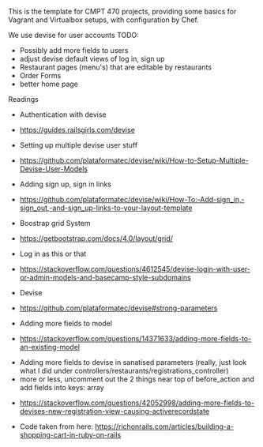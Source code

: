 This is the template for CMPT 470 projects, providing some basics for Vagrant and Virtualbox setups, with configuration by Chef.


We use devise for user accounts
TODO:
 * Possibly add more fields to users
 * adjust devise default views of log in, sign up
 * Restaurant pages (menu's) that are editable by restaurants
 * Order Forms
 * better home page



Readings
* Authentication with devise
- https://guides.railsgirls.com/devise
* Setting up multiple devise user stuff
- https://github.com/plataformatec/devise/wiki/How-to-Setup-Multiple-Devise-User-Models
* Adding sign up, sign in links
- https://github.com/plataformatec/devise/wiki/How-To:-Add-sign_in,-sign_out,-and-sign_up-links-to-your-layout-template
* Boostrap grid System
- https://getbootstrap.com/docs/4.0/layout/grid/
* Log in as this or that
- https://stackoverflow.com/questions/4612545/devise-login-with-user-or-admin-models-and-basecamp-style-subdomains
* Devise
- https://github.com/plataformatec/devise#strong-parameters
* Adding more fields to model
- https://stackoverflow.com/questions/14371633/adding-more-fields-to-an-existing-model
* Adding more fields to devise in sanatised parameters (really, just look what I did under controllers/restaurants/registrations_controller)
* more or less, uncomment out the 2 things near top of before_action and add fields into keys: array
- https://stackoverflow.com/questions/42052998/adding-more-fields-to-devises-new-registration-view-causing-activerecordstate



* Code taken from here: https://richonrails.com/articles/building-a-shopping-cart-in-ruby-on-rails
